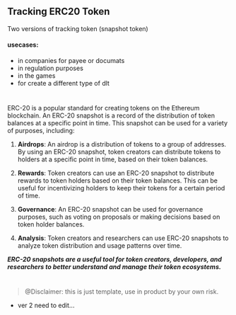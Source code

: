 ## Tracking ERC20 Token
Two versions of tracking token (snapshot token)

#### usecases:
- in companies for payee or documats
- in regulation purposes
- in the games
- for create a different type of dlt

#

ERC-20 is a popular standard for creating tokens on the Ethereum blockchain. An ERC-20 snapshot is a record of the distribution of token balances at a specific point in time. This snapshot can be used for a variety of purposes, including:

1. **Airdrops**: An airdrop is a distribution of tokens to a group of addresses. By using an ERC-20 snapshot, token creators can distribute tokens to holders at a specific point in time, based on their token balances.

2. **Rewards**: Token creators can use an ERC-20 snapshot to distribute rewards to token holders based on their token balances. This can be useful for incentivizing holders to keep their tokens for a certain period of time.

3. **Governance**: An ERC-20 snapshot can be used for governance purposes, such as voting on proposals or making decisions based on token holder balances.

4. **Analysis**: Token creators and researchers can use ERC-20 snapshots to analyze token distribution and usage patterns over time.

***ERC-20 snapshots are a useful tool for token creators, developers, and researchers to better understand and manage their token ecosystems.***

#

> @Disclaimer: this is just template, use in product by your own risk.

- ver 2 need to edit...
